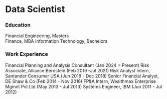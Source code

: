 # Data Scientist 

### Education 
Financial Engineering, Masters <br/>
Finance, MBA 
Information Technology, Bachelors 

### Work Experience 
Financial Planning and Analysis Consultant (Jan 2024 = Present) 
Risk Associate, Alliance Bernstein (Feb 2019 -Jul 2021) 
Risk Analyst Intern, Santander Consumer USA (Jun 2018 - Dec 2018) 
Senior Financial Analyst, DE Shaw & Co (Feb 2014 - Nov 2016) 
FP&A Intern, Wealthmax Enterprise Mgmnt Pvt Ltd (May 2013 - Jul 2013)
Systems Engineer, IBM (Jun 2011 - Jul 2012) 

